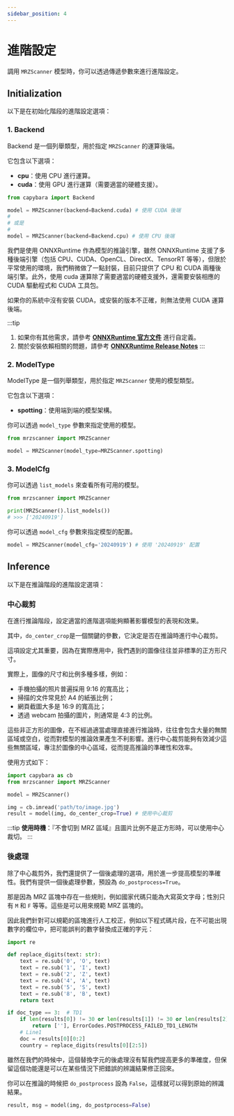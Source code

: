 ```yaml
---
sidebar_position: 4
---
```


# 進階設定

調用 `MRZScanner` 模型時，你可以透過傳遞參數來進行進階設定。

## Initialization

以下是在初始化階段的進階設定選項：

### 1. Backend

Backend 是一個列舉類型，用於指定 `MRZScanner` 的運算後端。

它包含以下選項：

- **cpu**：使用 CPU 進行運算。
- **cuda**：使用 GPU 進行運算（需要適當的硬體支援）。

```python
from capybara import Backend

model = MRZScanner(backend=Backend.cuda) # 使用 CUDA 後端
#
# 或是
#
model = MRZScanner(backend=Backend.cpu) # 使用 CPU 後端
```

我們是使用 ONNXRuntime 作為模型的推論引擎，雖然 ONNXRuntime 支援了多種後端引擎（包括 CPU、CUDA、OpenCL、DirectX、TensorRT 等等），但限於平常使用的環境，我們稍微做了一點封裝，目前只提供了 CPU 和 CUDA 兩種後端引擎。此外，使用 cuda 運算除了需要適當的硬體支援外，還需要安裝相應的 CUDA 驅動程式和 CUDA 工具包。

如果你的系統中沒有安裝 CUDA，或安裝的版本不正確，則無法使用 CUDA 運算後端。

:::tip

1. 如果你有其他需求，請參考 [**ONNXRuntime 官方文件**](https://onnxruntime.ai/docs/execution-providers/index.html) 進行自定義。
2. 關於安裝依賴相關的問題，請參考 [**ONNXRuntime Release Notes**](https://onnxruntime.ai/docs/execution-providers/CUDA-ExecutionProvider.html#requirements)
   :::

### 2. ModelType

ModelType 是一個列舉類型，用於指定 `MRZScanner` 使用的模型類型。

它包含以下選項：

- **spotting**：使用端到端的模型架構。

你可以透過 `model_type` 參數來指定使用的模型。

```python
from mrzscanner import MRZScanner

model = MRZScanner(model_type=MRZScanner.spotting)
```

### 3. ModelCfg

你可以透過 `list_models` 來查看所有可用的模型。

```python
from mrzscanner import MRZScanner

print(MRZScanner().list_models())
# >>> ['20240919']
```

你可以透過 `model_cfg` 參數來指定模型的配置。

```python
model = MRZScanner(model_cfg='20240919') # 使用 '20240919' 配置
```

## Inference

以下是在推論階段的進階設定選項：

### 中心裁剪

在進行推論階段，設定適當的進階選項能夠顯著影響模型的表現和效果。

其中，`do_center_crop`是一個關鍵的參數，它決定是否在推論時進行中心裁剪。

這項設定尤其重要，因為在實際應用中，我們遇到的圖像往往並非標準的正方形尺寸。

實際上，圖像的尺寸和比例多種多樣，例如：

- 手機拍攝的照片普遍採用 9:16 的寬高比；
- 掃描的文件常見於 A4 的紙張比例；
- 網頁截圖大多是 16:9 的寬高比；
- 透過 webcam 拍攝的圖片，則通常是 4:3 的比例。

這些非正方形的圖像，在不經過適當處理直接進行推論時，往往會包含大量的無關區域或空白，從而對模型的推論效果產生不利影響。進行中心裁剪能夠有效減少這些無關區域，專注於圖像的中心區域，從而提高推論的準確性和效率。

使用方式如下：

```python
import capybara as cb
from mrzscanner import MRZScanner

model = MRZScanner()

img = cb.imread('path/to/image.jpg')
result = model(img, do_center_crop=True) # 使用中心裁剪
```

:::tip
**使用時機**：『不會切到 MRZ 區域』且圖片比例不是正方形時，可以使用中心裁切。
:::

### 後處理

除了中心裁剪外，我們還提供了一個後處理的選項，用於進一步提高模型的準確性。我們有提供一個後處理參數，預設為 `do_postprocess=True`。

那是因為 MRZ 區塊中存在一些規則，例如國家代碼只能為大寫英文字母；性別只有 `M` 和 `F` 等等。這些是可以用來規範 MRZ 區塊的。

因此我們針對可以規範的區塊進行人工校正，例如以下程式碼片段，在不可能出現數字的欄位中，把可能誤判的數字替換成正確的字元：

```python
import re

def replace_digits(text: str):
    text = re.sub('0', 'O', text)
    text = re.sub('1', 'I', text)
    text = re.sub('2', 'Z', text)
    text = re.sub('4', 'A', text)
    text = re.sub('5', 'S', text)
    text = re.sub('8', 'B', text)
    return text

if doc_type == 3:  # TD1
    if len(results[0]) != 30 or len(results[1]) != 30 or len(results[2]) != 30:
        return [''], ErrorCodes.POSTPROCESS_FAILED_TD1_LENGTH
    # Line1
    doc = results[0][0:2]
    country = replace_digits(results[0][2:5])
```

雖然在我們的時候中，這個替換字元的後處理沒有幫我們提高更多的準確度，但保留這個功能還是可以在某些情況下把錯誤的辨識結果修正回來。

你可以在推論的時候把 `do_postprocess` 設為 `False`，這樣就可以得到原始的辨識結果。

```python
result, msg = model(img, do_postprocess=False)
```
